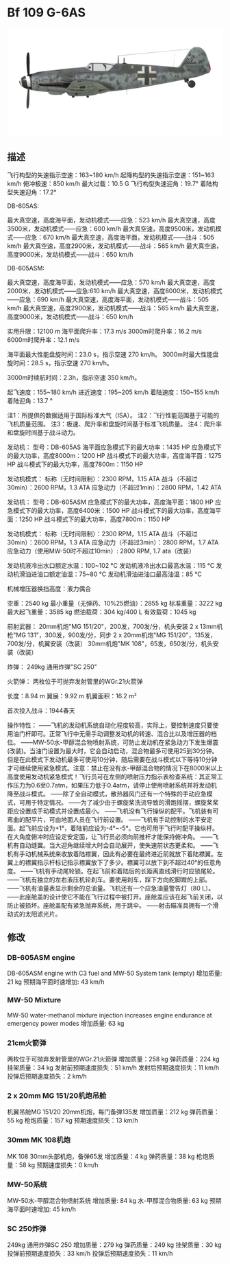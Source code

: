﻿# Bf 109 G-6AS

![bf109g6as](../images/bf109g6as.png)

## 描述

飞行构型的失速指示空速：163~180 km/h
起降构型的失速指示空速：151~163 km/h
俯冲极速：850 km/h
最大过载：10.5 G
飞行构型失速迎角：19.7°
着陆构型失速迎角：17.2°

DB-605AS:

最大真空速，高度海平面，发动机模式——应急：523 km/h
最大真空速，高度3500米，发动机模式——应急：600 km/h
最大真空速，高度9500米，发动机模式——应急：670 km/h
最大真空速，高度海平面，发动机模式——战斗：505 km/h
最大真空速，高度2900米，发动机模式——战斗：565 km/h
最大真空速，高度9000米，发动机模式——战斗：650 km/h

DB-605ASM:

最大真空速，高度海平面，发动机模式——应急：570 km/h
最大真空速，高度2000米，发动机模式——应急:610 km/h
最大真空速，高度8000米，发动机模式——应急：690 km/h
最大真空速，高度海平面，发动机模式——战斗：505 km/h
最大真空速，高度2900米，发动机模式——战斗：565 km/h
最大真空速，高度9000米，发动机模式——战斗：650 km/h

实用升限：12100 m
海平面爬升率：17.3 m/s
3000m时爬升率：16.2 m/s
6000m时爬升率：12.1 m/s

海平面最大性能盘旋时间：23.0 s，指示空速 270 km/h。
3000m时最大性能盘旋时间：28.5 s，指示空速 270 km/h。

3000m时续航时间：2.3h，指示空速 350 km/h。

起飞速度：155~180 km/h
进近速度：195~205 km/h
着陆速度：150~155 km/h
着陆迎角：13.7 °

注1：所提供的数据适用于国际标准大气（ISA）。
注2：飞行性能范围基于可能的飞机质量范围。
注3：极速、爬升率和盘旋时间基于标准飞机质量。
注4：爬升率和盘旋时间基于战斗动力。

发动机：
型号：DB-605AS
海平面应急模式下的最大功率：1435 HP
应急模式下的最大功率，高度8000m：1200 HP
战斗模式下的最大功率，高度海平面：1275 HP
战斗模式下的最大功率，高度7800m：1150 HP

发动机模式：
标称（无时间限制）：2300 RPM，1.15 ATA
战斗（不超过30min）：2600 RPM，1.3 ATA
应急动力（不超过1min）：2800 RPM，1.42 ATA

发动机：
型号：DB-605ASM
应急模式下的最大功率，高度海平面：1800 HP
应急模式下的最大功率，高度6400米：1500 HP
战斗模式下的最大功率，高度海平面：1250 HP
战斗模式下的最大功率，高度7800m：1150 HP

发动机模式：
标称（无时间限制）：2300 RPM，1.15 ATA
战斗（不超过30min）：2600 RPM，1.3 ATA
应急动力（不超过3min）：2800 RPM，1.7 ATA
应急动力（使用MW-50时不超过10min）: 2800 RPM, 1.7 ata（改装）

发动机液冷出水口额定水温：100~102 °C
发动机液冷出水口最高水温：115 °C
发动机滑油进油口额定油温：75~80 °C
发动机滑油进油口最高油温：85 °C

机械增压器换挡高度：液力偶合 

空重：2540 kg
最小重量（无弹药、10%25燃油）：2855 kg
标准重量：3222 kg
最大起飞重量：3585 kg
燃油载荷：304 kg/400 L
有效载荷：1045 kg

前射武器：
20mm机炮"MG 151/20"，200发，700发/分，机头安装
2 x 13mm机枪"MG 131"，300发，900发/分，同步
2 x 20mm机炮"MG 151/20"，135发，700发/分，机翼安装（改装）
30mm机炮"MK 108"，65发，650发/分，机头安装（改装）

炸弹：
249kg 通用炸弹"SC 250"

火箭弹：
两枚位于可抛弃发射管里的WGr.21火箭弹

长度：8.94 m
翼展：9.92 m
机翼面积：16.2 m²

首次投入战斗：1944春天

操作特性：
——飞机的发动机系统自动化程度较高，实际上，要控制速度只要使用油门杆即可。正常飞行中无需手动调整发动机的转速、混合比以及增压器的档位。
——MW-50水-甲醇混合物喷射系统，可防止发动机在紧急动力下发生爆震(改装)。当油门设置为最大时，它会自动启动，混合物最多可使用25到30分钟。但是在此模式下发动机最多可使用10分钟，随后需要在战斗模式以下等待10分钟才可继续使用紧急模式。注意：禁止在没有水-甲醇混合物的情况下在8000米以上高度使用发动机紧急模式！飞行员可在左侧的喷射压力指示表检查系统：其正常工作压力为0.6至0.7atm，如果压力低于0.4atm，请停止使用喷射系统并将发动机降至战斗模式。
——除了全自动模式，散热器风门还有一个特殊的手动应急模式，可用于特定情况。
——为了减少由于螺旋桨洗流导致的滑跑摇摆，螺旋桨桨距应设置成手动模式并设置成最小。
——飞机没有飞行操纵的配平。飞机装有可弯曲的配平片，可由地面人员在飞行前设置。
——飞机有手动控制的水平安定面。起飞前应设为+1°，着陆前应设为-4°~-5°。它也可用于飞行时配平操纵杆。在大角度俯冲时应设定安定面，让飞行员必须向前推杆才能保持俯冲角。
——飞机有自动缝翼。当大迎角继续增大时会自动展开，使失速前状态更柔和。
——飞机有手动机械系统来收放着陆襟翼，因此有必要在最终进近前就放下着陆襟翼。左翼上的襟翼指示杆标记指示襟翼放下了多少。襟翼可以放下到不超过40°的任意角度。
——飞机有手动尾轮锁。在起飞前和着陆后的长距离直线滑行时应锁尾轮。
——飞机有独立的左右液压机轮刹车。要使用刹车，踩下方向舵脚蹬的上部。
——飞机有油量表显示剩余的总油量。飞机还有一个应急油量警告灯（80 L）。
——此座舱盖的设计使它不能在飞行过程中被打开。座舱盖应该在起飞前关闭，以防止被损坏。座舱盖配有紧急抛弃系统，用于跳伞。
——射击瞄准具拥有一个滑动式的太阳滤光片。

## 修改


### DB-605ASM engine

DB-605ASM engine with C3 fuel and MW-50 System tank (empty)
增加质量: 21 kg
预期海平面时速增加: 43 km/h


### MW-50 Mixture

MW-50 water-methanol mixture injection increases engine endurance at emergency power modes
增加质量: 63 kg


### 21cm火箭弹

两枚位于可抛弃发射管里的WGr.21火箭弹
增加质量：258 kg
弹药质量：224 kg
挂架质量：34 kg
发射前预期速度损失：51 km/h
发射后预期速度损失：11 km/h
投弹后预期速度损失：2 km/h

### 2 x 20mm MG 151/20机炮吊舱

机翼吊舱MG 151/20 20mm机炮，每门备弹135发
增加质量：212 kg
弹药质量：55 kg
枪炮质量：157 kg
预期速度损失：13 km/h

### 30mm MK 108机炮

MK 108 30mm头部机炮，备弹65发
增加质量：4 kg
弹药质量：38 kg
枪炮质量：58 kg
预期速度损失：0 km/h

### MW-50系统

MW-50水-甲醇混合物喷射系统
增加质量: 84 kg
水-甲醇混合物质量: 63 kg
预期海平面时速增加: 45 km/h


### SC 250炸弹

249kg 通用炸弹SC 250
增加质量：279 kg
弹药质量：249 kg
挂架质量：30 kg
投弹前预期速度损失：33 km/h
投弹后预期速度损失：11 km/h